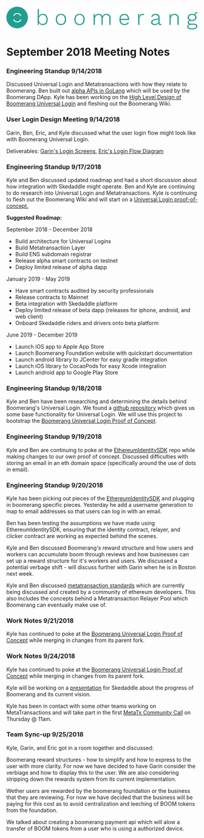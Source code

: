![alt text](https://github.com/BoomerangProject/boomerang-wiki/blob/master/images/logo.png "Boomerang Logo")
# September 2018 Meeting Notes

### Engineering Standup 9/14/2018
Discussed Universal Login and Metatransactions with how they relate to Boomerang. Ben built out [alpha APIs in GoLang](https://github.com/BoomerangProject/boomerang-api) which will be used by the Boomerang DApp. Kyle has been working on the [High Level Design of Boomerang Universal Login](https://github.com/BoomerangProject/boomerang-wiki/blob/master/architecture/UniversalLogin.md) and fleshing out the Boomerang Wiki.

### User Login Design Meeting 9/14/2018
Garin, Ben, Eric, and Kyle discussed what the user login flow might look like with Boomerang Universal Login.

Deliverables: [Garin's Login Screens](https://github.com/BoomerangProject/boomerang-wiki/blob/master/architecture/documents/Boomerang_web_signup-login_flow.pdf), [Eric's Login Flow Diagram](https://github.com/BoomerangProject/boomerang-wiki/blob/master/architecture/imgs/BoomerangSignInFlows.png)


### Engineering Standup 9/17/2018
Kyle and Ben discussed updated roadmap and had a short discussion about how integration with Skedaddle might operate. Ben and Kyle are continuing to do research into Universal Login and Metatransactions. Kyle is continuing to flesh out the Boomerang Wiki and will start on a [Universal Login proof-of-concept.](https://github.com/BoomerangProject/boomerang-universal-login) 


**Suggested Roadmap:**


September 2018 - December 2018

- Build architecture for Universal Logins
- Build Metatransaction Layer
- Build ENS subdomain registrar
- Release alpha smart contracts on testnet
- Deploy limited release of alpha dapp

January 2019 - May 2019

- Have smart contracts audited by security professionals
- Release contracts to Mainnet
- Beta integration with Skedaddle platform
- Deploy limited release of beta dapp (releases for iphone, android, and web client)
- Onboard Skedaddle riders and drivers onto beta platform

June 2019 - December 2019

- Launch iOS app to Apple App Store
- Launch Boomerang Foundation website with quickstart documentation
- Launch android library to JCenter for easy gradle integration
- Launch iOS library to CocaoPods for easy Xcode integration
- Launch android app to Google Play Store

### Engineering Standup 9/18/2018
Kyle and Ben have been researching and determining the details behind Boomerang's Universal Login. We found a [github repository](https://github.com/EthWorks/EthereumIdentitySDK) which gives us some base functionality for Universal Login. We will use this project to bootstrap the [Boomerang Universal Login Proof of Concept](https://github.com/BoomerangProject/boomerang-universal-login).

### Engineering Standup 9/19/2018
Kyle and Ben are continuing to poke at the [EthereumIdentitySDK](https://github.com/EthWorks/EthereumIdentitySDK) repo while making changes to our own proof of concept. Discussed difficulties with storing an email in an eth domain space (specifically around the use of dots in email). 

### Engineering Standup 9/20/2018
Kyle has been picking out pieces of the [EthereumIdentitySDK](https://github.com/EthWorks/EthereumIdentitySDK) and plugging in boomerang specific pieces. Yesterday he add a username generation to map to email addresses so that users can log in with an email. 

Ben has been testing the assumptions we have made using EthereumIdentitySDK, ensuring that the identity contract, relayer, and clicker contract are working as expected behind the scenes. 

Kyle and Ben discussed Boomerang's reward structure and how users and workers can accumulate boom through reviews and how businesses can set up a reward structure for it's workers and users. We discussed a potential verbage shift - will discuss further with Garin when he is in Boston next week.

Kyle and Ben discussed [metatransaction standards](https://github.com/austintgriffith/meta-transaction-format-share) which are currently being discussed and created by a community of ethereum developers. This also includes the concepts behind a Metatransaction Relayer Pool which Boomerang can eventually make use of.

###  Work Notes 9/21/2018
Kyle has continued to poke at the [Boomerang Universal Login Proof of Concept](https://github.com/BoomerangProject/boomerang-universal-login) while merging in changes from its parent fork.

###  Work Notes 9/24/2018
Kyle has continued to poke at the [Boomerang Universal Login Proof of Concept](https://github.com/BoomerangProject/boomerang-universal-login) while merging in changes from its parent fork. 

Kyle will be working on a [presentation](https://docs.google.com/presentation/d/175IATallX1G-9yTQFhMQWhWqOr9UcuPajqJBsdA9G4Y/edit?usp=sharing) for Skedaddle about the progress of Boomerang and its current vision.

Kyle has been in contact with some other teams working on MetaTransactions and will take part in the first [MetaTx Community Call](https://hackmd.io/-fF2VKIFRzyiWaxVQAh0wA?view) on Thursday @ 11am.

### Team Sync-up 9/25/2018
Kyle, Garin, and Eric got in a room together and discussed:

Boomerang reward structures - how to simplify and how to express to the user with more clarity. For now we have decided to have Garin consider the verbiage and how to display this to the user. We are also considering stripping down the rewards system from its current implementation.

Wether users are rewarded by the boomerang foundation or the business that they are reviewing. For now we have decided that the business will be paying for this cost as to avoid centralization and leeching of BOOM tokens from the foundation.

We talked about creating a boomerang payment api which will alow a transfer of BOOM tokens from a user who is using a authorized device.
 



